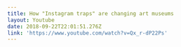 ```yaml
---
title: How "Instagram traps" are changing art museums
layout: Youtube
date: 2018-09-22T22:01:51.276Z
link: 'https://www.youtube.com/watch?v=Qx_r-dP22Ps'
---
```



